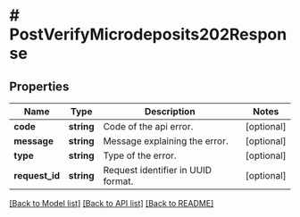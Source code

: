 # # PostVerifyMicrodeposits202Response

## Properties

Name | Type | Description | Notes
------------ | ------------- | ------------- | -------------
**code** | **string** | Code of the api error. | [optional]
**message** | **string** | Message explaining the error. | [optional]
**type** | **string** | Type of the error. | [optional]
**request_id** | **string** | Request identifier in UUID format. | [optional]

[[Back to Model list]](../../README.md#models) [[Back to API list]](../../README.md#endpoints) [[Back to README]](../../README.md)
